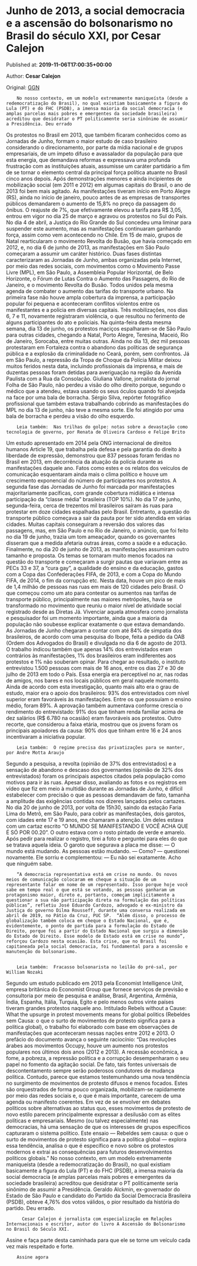 
# Junho de 2013, a social democracia e a ascensão do bolsonarismo no Brasil do século XXI, por Cesar Calejon

Published at: **2019-11-06T17:00:35+00:00**

Author: **Cesar Calejon**

Original: [GGN](https://jornalggn.com.br/artigos/junho-de-2013-a-social-democracia-e-a-ascensao-do-bolsonarismo-no-brasil-do-seculo-xxi-por-cesar-calejon/)


        No nosso contexto, em um modelo extremamente maniqueísta (desde a redemocratização do Brasil), no qual existiam basicamente a figura do Lula (PT) e do FHC (PSDB), a imensa maioria da social democracia (e amplas parcelas mais pobres e emergentes da sociedade brasileira) acreditou que desidratar o PT politicamente seria sinônimo de assumir a Presidência. Deu errado
      
Os protestos no Brasil em 2013, que também ficaram conhecidos como as Jornadas de Junho, formam o maior estudo de caso brasileiro considerando o direcionamento, por parte da mídia nacional e de grupos empresariais, de um ímpeto difuso e avassalador da população para que esta energia, que demandava reformas e expressava uma profunda frustração com as instituições atuais, assumisse um caráter partidário a fim de se tornar o elemento central da principal força política atuante no Brasil cinco anos depois.
Após demonstrações menores e ainda incipientes de mobilização social (em 2011 e 2012) em algumas capitais do Brasil, o ano de 2013 foi bem mais agitado. As manifestações tiveram início em Porto Alegre (RS), ainda no início de janeiro, pouco antes de as empresas de transportes públicos demandarem o aumento de 15,8% no preço da passagem do ônibus. O reajuste de 7%, que efetivamente elevou a tarifa para R$ 3,05, entrou em vigor no dia 25 de março e agravou os protestos no Sul do País.
No dia 4 de abril, a Justiça do Rio Grande do Sul concedeu uma liminar para suspender este aumento, mas as manifestações continuaram ganhando força, assim como vem acontecendo no Chile. Em 15 de maio, grupos de Natal rearticularam o movimento Revolta do Busão, que havia começado em 2012, e, no dia 6 de junho de 2013, as manifestações em São Paulo começaram a assumir um caráter histórico.
Duas fases distintas caracterizaram as Jornadas de Junho, ambas organizadas pela Internet, por meio das redes sociais, com movimentos como o Movimento Passe Livre (MPL), em São Paulo, a Assembleia Popular Horizontal, de Belo Horizonte, o Fórum de Lutas Contra o Aumento das Passagens, do Rio de Janeiro, e o movimento Revolta do Busão. Todos unidos pela mesma agenda de combater o aumento das tarifas do transporte urbano. Na primeira fase não houve ampla cobertura da imprensa, a participação popular foi pequena e aconteceram conflitos violentos entre os manifestantes e a polícia em diversas capitais. Três mobilizações, nos dias 6, 7 e 11, novamente registraram violência, o que resultou no ferimento de alguns participantes do ato e policiais.
Na quinta-feira desta mesma semana, dia 13 de junho, os protestos maciços espalharam-se de São Paulo para outras cidades, chegando a Natal, Porto Alegre, Teresina, Maceió, Rio de Janeiro, Sorocaba, entre muitas outras. Ainda no dia 13, dez mil pessoas protestaram em Fortaleza contra o abandono das políticas de segurança pública e a explosão da criminalidade no Ceará, porém, sem confrontos.
Já em São Paulo, a repressão da Tropa de Choque da Polícia Militar deixou muitos feridos nesta data, incluindo profissionais da imprensa, e mais de duzentas pessoas foram detidas para averiguação na região da Avenida Paulista com a Rua da Consolação. Giuliana Vallone, jornalista do jornal Folha de São Paulo, não perdeu a visão do olho direito porque, segundo o médico que a atendeu, estava usando os seus óculos quando foi alvejada na face por uma bala de borracha. Sérgio Silva, repórter fotográfico profissional que também estava trabalhando cobrindo as manifestações do MPL no dia 13 de junho, não teve a mesma sorte. Ele foi atingido por uma bala de borracha e perdeu a visão do olho esquerdo.

        Leia também:  Nas trilhas do golpe: notas sobre a devastação como tecnologia de governo, por Renata de Oliveira Cardoso e Felipe Brito
      
Um estudo apresentado em 2014 pela ONG internacional de direitos humanos Article 19, que trabalha pela defesa e pela garantia do direito à liberdade de expressão, demonstrou que 837 pessoas foram feridas no Brasil em 2013, em decorrência da atuação da polícia durante as manifestações daquele ano. Fatos como estes e os relatos dos veículos de comunicação esquentaram ainda mais o clima político e houve um crescimento exponencial do número de participantes nos protestos.
A segunda fase das Jornadas de Junho foi marcada por manifestações majoritariamente pacíficas, com grande cobertura midiática e intensa participação da “classe média” brasileira (TOP 10%). No dia 17 de junho, segunda-feira, cerca de trezentos mil brasileiros saíram às ruas para protestar em doze cidades espalhadas pelo Brasil. Entretanto, a questão do transporte público começava a sair da pauta por ter sido atendida em várias cidades. Muitas capitais conseguiram a reversão dos valores das passagens, mas, em São Paulo e no Rio de Janeiro, o anúncio, que foi feito no dia 19 de junho, trazia um tom ameaçador, quando os governantes disseram que a medida afetaria outras áreas, como a saúde e a educação.
Finalmente, no dia 20 de junho de 2013, as manifestações assumiram outro tamanho e proposta. Os temas se tornaram muito menos focados na questão do transporte e começaram a surgir pautas que variavam entre as PECs 33 e 37, a “cura gay”, a qualidade do ensino e da educação, gastos com a Copa das Confederações FIFA, de 2013, e com a Copa do Mundo FIFA, de 2014, o fim da corrupção etc. Nesta data, houve um pico de mais de 1,4 milhão de pessoas nas ruas em mais de 120 cidades pelo Brasil. O que começou como um ato para contestar os aumentos nas tarifas de transporte público, principalmente nas maiores metrópoles, havia se transformado no movimento que reuniu o maior nível de atividade social registrado desde as Diretas Já. Vivenciar aquela atmosfera como jornalista e pesquisador foi um momento importante, ainda que a maioria da população não soubesse explicar exatamente o que estava demandando.
As Jornadas de Junho chegaram a contar com até 84% de simpatia dos brasileiros, de acordo com uma pesquisa do Ibope, feita a pedido da OAB (Ordem dos Advogados do Brasil) e divulgada no dia 6 de agosto de 2013. O trabalho indicou também que apenas 14% dos entrevistados eram contrários às manifestações, 1% dos brasileiros eram indiferentes aos protestos e 1% não souberam opinar. Para chegar ao resultado, o instituto entrevistou 1.500 pessoas com mais de 16 anos, entre os dias 27 e 30 de julho de 2013 em todo o País. Essa energia era perceptível no ar, nas rodas de amigos, nos bares e nos locais públicos em geral naquele momento. Ainda de acordo com esta investigação, quanto mais alto era o grau de estudo, maior era o apoio dos brasileiros: 93% dos entrevistados com nível superior eram favoráveis às manifestações. Entre os que possuíam o ensino médio, foram 89%. A aprovação também aumentava conforme crescia o rendimento do entrevistado: 91% dos que tinham renda familiar acima de dez salários (R$ 6.780 na ocasião) eram favoráveis aos protestos. Outro recorte, que considerou a faixa etária, mostrou que os jovens foram os principais apoiadores da causa: 90% dos que tinham entre 16 e 24 anos incentivaram a iniciativa popular.

        Leia também:  O regime precisa das privatizações para se manter, por Andre Motta Araujo
      
Segundo a pesquisa, a revolta (opinião de 37% dos entrevistados) e a sensação de abandono e descaso dos governantes (opinião de 32% dos entrevistados) foram os principais aspectos citados pela população como motivos para ir às ruas. Apesar disso, avaliando as fotos e os registros em vídeo que fiz em meio à multidão durante as Jornadas de Junho, é difícil estabelecer com precisão o que as pessoas demandavam de fato, tamanha a amplitude das exigências contidas nos dizeres lançados pelos cartazes. No dia 20 de junho de 2013, por volta de 15h30, saindo da estação Faria Lima do Metrô, em São Paulo, para cobrir as manifestações, dois garotos, com idades ente 17 e 19 anos, me chamaram a atenção. Um deles estava com um cartaz escrito “O MUNDO SE MANIFESTANDO E VOCÊ ACHA QUE É SÓ POR 00.20”. O outro estava com o rosto pintado de verde e amarelo. Após pedir para realizar o registro, tirei a foto e perguntei para eles do que se tratava aquela ideia. O garoto que segurava a placa me disse:
— O mundo está mudando. As pessoas estão mudando.
— Como? — questionei novamente. Ele sorriu e complementou:
— Eu não sei exatamente. Acho que ninguém sabe.

        “A democracia representativa está em crise no mundo. Os novos meios de comunicação colocaram em cheque a situação de um representante falar em nome de um representado. Isso porque hoje você sabe em tempo real o que está se votando, as pessoas ganharam um protagonismo maior, direto e, portanto, começam implicitamente a questionar a sua não participação direta na formulação das políticas públicas”, refletiu José Eduardo Cardozo, advogado e ex-ministro da Justiça do governo Dilma Rousseff, durante uma conversa realizada em abril de 2019, no Pátio da Cruz, PUC SP.  “Além disso, o processo de globalização também coloca em cheque o Estado Nacional, que é, evidentemente, o ponto de partida para a formulação do Estado de Direito, porque foi a partir do Estado Nacional que surgiu a dimensão do Estado de Direito. Esse modelo de Estado está em crise no mundo”, reforçou Cardozo nesta ocasião. Esta crise, que no Brasil foi capitaneada pela social democracia, foi fundamental para a ascensão e manutenção do bolsonarismo.
      

        Leia também:  Fracasso bolsonarista no leilão do pré-sal, por William Nozaki
      
Segundo um estudo publicado em 2013 pela Economist Intelligence Unit, empresa britânica do Economist Group que fornece serviços de previsão e consultoria por meio de pesquisa e análise, Brasil, Argentina, Armênia, Índia, Espanha, Itália, Turquia, Egito e pelo menos outros vinte países tiveram grandes protestos naquele ano. Intitulado Rebels without a Cause: What the upsurge in protest movements means for global politics (Rebeldes sem Causa: o que o surto de movimentos de protesto significa para a política global), o trabalho foi elaborado com base em observações de manifestações que aconteceram nessas nações entre 2012 e 2013. O prefácio do documento avança o seguinte raciocínio: “Das revoluções árabes aos movimentos Occupy, houve um aumento nos protestos populares nos últimos dois anos (2012 e 2013). A recessão econômica, a fome, a pobreza, a repressão política e a corrupção desempenharam o seu papel no fomento da agitação social. De fato, tais fontes universais de descontentamento sempre serão poderosos condutores de mudança política. Contudo, parece que estamos testemunhando uma nova tendência no surgimento de movimentos de protesto difusos e menos focados.
Estes são orquestrados de forma pouco organizada, mobilizam-se rapidamente por meio das redes sociais e, o que é mais importante, carecem de uma agenda ou manifesto coerentes. Em vez de se envolver em debates políticos sobre alternativas ao status quo, esses movimentos de protesto de novo estilo parecem principalmente expressar a desilusão com as elites políticas e empresariais. Mesmo (ou talvez especialmente) nas democracias, há uma sensação de que os interesses de grupos específicos capturaram o sistema político. Este ensaio — Rebeldes sem causa: o que o surto de movimentos de protesto significa para a política global — explora essa tendência, analisa o que é específico e novo sobre os protestos modernos e extrai as consequências para futuros desenvolvimentos políticos globais.”
No nosso contexto, em um modelo extremamente maniqueísta (desde a redemocratização do Brasil), no qual existiam basicamente a figura do Lula (PT) e do FHC (PSDB), a imensa maioria da social democracia (e amplas parcelas mais pobres e emergentes da sociedade brasileira) acreditou que desidratar o PT politicamente seria sinônimo de assumir a Presidência. Geraldo Alckmin, ex-governador do Estado de São Paulo e candidato do Partido da Social Democracia Brasileira (PSDB), obteve 4,76% dos votos válidos, o pior resultado da história do partido. Deu errado.

        
          Cesar Calejon é jornalista com especialização em Relações Internacionais e escritor, autor do livro A Ascensão do Bolsonarismo no Brasil do Século XXI.
        
      
Assine e faça parte desta caminhada para que ele se torne um veículo cada vez mais respeitado e forte.

        Assine agora
      
